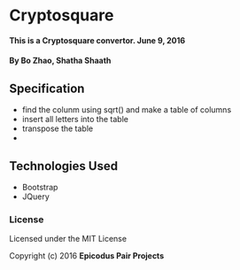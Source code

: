 # Cryptosquare

#### This is a Cryptosquare convertor. June 9, 2016

#### By Bo Zhao, Shatha Shaath

## Specification

* find the colunm using sqrt() and make a table of columns
* insert all letters into the table
* transpose the table
* 

## Technologies Used

* Bootstrap
* JQuery

### License

Licensed under the MIT License

Copyright (c) 2016 **Epicodus Pair Projects**
